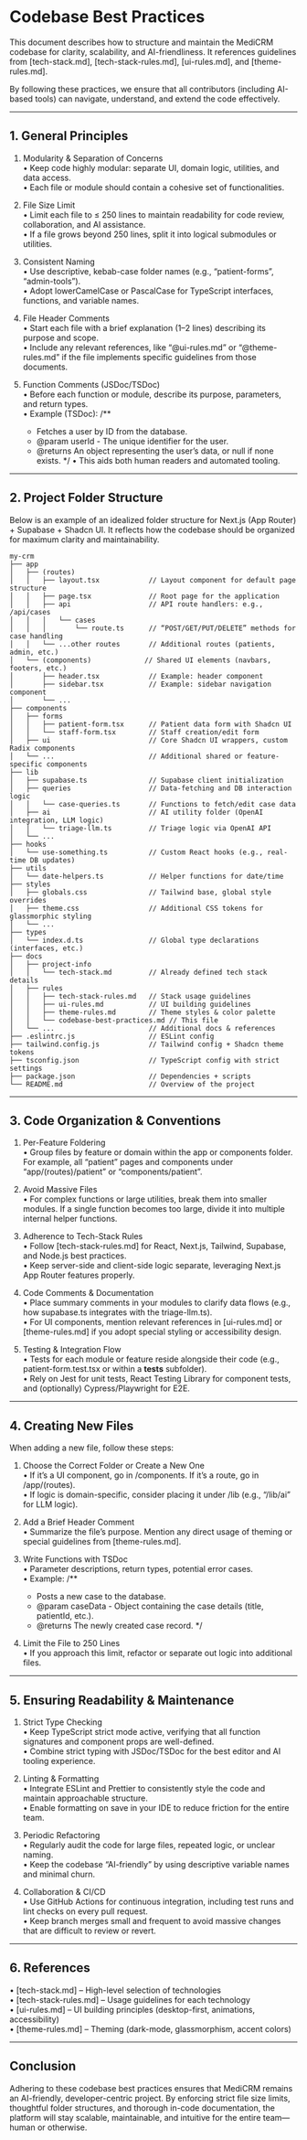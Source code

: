 # Codebase Best Practices

This document describes how to structure and maintain the MediCRM codebase for clarity, scalability, and AI-friendliness. It references guidelines from [tech-stack.md], [tech-stack-rules.md], [ui-rules.md], and [theme-rules.md].

By following these practices, we ensure that all contributors (including AI-based tools) can navigate, understand, and extend the code effectively.

---

## 1. General Principles

1. Modularity & Separation of Concerns  
   • Keep code highly modular: separate UI, domain logic, utilities, and data access.  
   • Each file or module should contain a cohesive set of functionalities.

2. File Size Limit  
   • Limit each file to ≤ 250 lines to maintain readability for code review, collaboration, and AI assistance.  
   • If a file grows beyond 250 lines, split it into logical submodules or utilities.

3. Consistent Naming  
   • Use descriptive, kebab-case folder names (e.g., “patient-forms”, “admin-tools”).  
   • Adopt lowerCamelCase or PascalCase for TypeScript interfaces, functions, and variable names.

4. File Header Comments  
   • Start each file with a brief explanation (1–2 lines) describing its purpose and scope.  
   • Include any relevant references, like “@ui-rules.md” or “@theme-rules.md” if the file implements specific guidelines from those documents.

5. Function Comments (JSDoc/TSDoc)  
   • Before each function or module, describe its purpose, parameters, and return types.  
   • Example (TSDoc):
     /**
      * Fetches a user by ID from the database.
      * @param userId - The unique identifier for the user.
      * @returns An object representing the user’s data, or null if none exists.
      */
   • This aids both human readers and automated tooling.

---

## 2. Project Folder Structure

Below is an example of an idealized folder structure for Next.js (App Router) + Supabase + Shadcn UI. It reflects how the codebase should be organized for maximum clarity and maintainability.
```
my-crm  
├── app  
│   ├── (routes)  
│   │   ├── layout.tsx            // Layout component for default page structure  
│   │   ├── page.tsx              // Root page for the application  
│   │   ├── api                   // API route handlers: e.g., /api/cases  
│   │   │   └── cases  
│   │   │       └── route.ts      // “POST/GET/PUT/DELETE” methods for case handling  
│   │   └── ...other routes       // Additional routes (patients, admin, etc.)  
│   └── (components)             // Shared UI elements (navbars, footers, etc.)  
│       ├── header.tsx            // Example: header component  
│       ├── sidebar.tsx           // Example: sidebar navigation component  
│       └── ...  
├── components  
│   ├── forms  
│   │   ├── patient-form.tsx      // Patient data form with Shadcn UI  
│   │   └── staff-form.tsx        // Staff creation/edit form  
│   ├── ui                        // Core Shadcn UI wrappers, custom Radix components  
│   └── ...                       // Additional shared or feature-specific components  
├── lib  
│   ├── supabase.ts               // Supabase client initialization  
│   ├── queries                   // Data-fetching and DB interaction logic  
│   │   └── case-queries.ts       // Functions to fetch/edit case data  
│   ├── ai                        // AI utility folder (OpenAI integration, LLM logic)  
│   │   └── triage-llm.ts         // Triage logic via OpenAI API  
│   └── ...  
├── hooks  
│   └── use-something.ts          // Custom React hooks (e.g., real-time DB updates)  
├── utils  
│   └── date-helpers.ts           // Helper functions for date/time  
├── styles  
│   ├── globals.css               // Tailwind base, global style overrides  
│   ├── theme.css                 // Additional CSS tokens for glassmorphic styling  
│   └── ...  
├── types  
│   └── index.d.ts                // Global type declarations (interfaces, etc.)  
├── docs  
│   ├── project-info  
│   │   └── tech-stack.md         // Already defined tech stack details  
│   ├── rules  
│   │   ├── tech-stack-rules.md   // Stack usage guidelines  
│   │   ├── ui-rules.md           // UI building guidelines  
│   │   ├── theme-rules.md        // Theme styles & color palette  
│   │   └── codebase-best-practices.md // This file  
│   └── ...                       // Additional docs & references  
├── .eslintrc.js                  // ESLint config  
├── tailwind.config.js            // Tailwind config + Shadcn theme tokens  
├── tsconfig.json                 // TypeScript config with strict settings  
├── package.json                  // Dependencies + scripts  
└── README.md                     // Overview of the project
```
---

## 3. Code Organization & Conventions

1. Per-Feature Foldering  
   • Group files by feature or domain within the app or components folder. For example, all “patient” pages and components under “app/(routes)/patient” or “components/patient”.

2. Avoid Massive Files  
   • For complex functions or large utilities, break them into smaller modules. If a single function becomes too large, divide it into multiple internal helper functions.

3. Adherence to Tech-Stack Rules  
   • Follow [tech-stack-rules.md] for React, Next.js, Tailwind, Supabase, and Node.js best practices.  
   • Keep server-side and client-side logic separate, leveraging Next.js App Router features properly.

4. Code Comments & Documentation  
   • Place summary comments in your modules to clarify data flows (e.g., how supabase.ts integrates with the triage-llm.ts).  
   • For UI components, mention relevant references in [ui-rules.md] or [theme-rules.md] if you adopt special styling or accessibility design.

5. Testing & Integration Flow  
   • Tests for each module or feature reside alongside their code (e.g., patient-form.test.tsx or within a __tests__ subfolder).  
   • Rely on Jest for unit tests, React Testing Library for component tests, and (optionally) Cypress/Playwright for E2E.

---

## 4. Creating New Files

When adding a new file, follow these steps:

1. Choose the Correct Folder or Create a New One  
   • If it’s a UI component, go in /components. If it’s a route, go in /app/(routes).  
   • If logic is domain-specific, consider placing it under /lib (e.g., “/lib/ai” for LLM logic).

2. Add a Brief Header Comment  
   • Summarize the file’s purpose. Mention any direct usage of theming or special guidelines from [theme-rules.md].

3. Write Functions with TSDoc  
   • Parameter descriptions, return types, potential error cases.  
   • Example:
     /**
      * Posts a new case to the database.
      * @param caseData - Object containing the case details (title, patientId, etc.).
      * @returns The newly created case record.
      */

4. Limit the File to 250 Lines  
   • If you approach this limit, refactor or separate out logic into additional files.

---

## 5. Ensuring Readability & Maintenance

1. Strict Type Checking  
   • Keep TypeScript strict mode active, verifying that all function signatures and component props are well-defined.  
   • Combine strict typing with JSDoc/TSDoc for the best editor and AI tooling experience.

2. Linting & Formatting  
   • Integrate ESLint and Prettier to consistently style the code and maintain approachable structure.  
   • Enable formatting on save in your IDE to reduce friction for the entire team.

3. Periodic Refactoring  
   • Regularly audit the code for large files, repeated logic, or unclear naming.  
   • Keep the codebase “AI-friendly” by using descriptive variable names and minimal churn.

4. Collaboration & CI/CD  
   • Use GitHub Actions for continuous integration, including test runs and lint checks on every pull request.  
   • Keep branch merges small and frequent to avoid massive changes that are difficult to review or revert.

---

## 6. References

• [tech-stack.md] – High-level selection of technologies  
• [tech-stack-rules.md] – Usage guidelines for each technology  
• [ui-rules.md] – UI building principles (desktop-first, animations, accessibility)  
• [theme-rules.md] – Theming (dark-mode, glassmorphism, accent colors)  

---

## Conclusion

Adhering to these codebase best practices ensures that MediCRM remains an AI-friendly, developer-centric project. By enforcing strict file size limits, thoughtful folder structures, and thorough in-code documentation, the platform will stay scalable, maintainable, and intuitive for the entire team—human or otherwise.